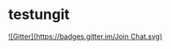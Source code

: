 # testungit
[![Gitter](https://badges.gitter.im/Join Chat.svg)](https://gitter.im/nicolaiskogheim/testungit?utm_source=badge&utm_medium=badge&utm_campaign=pr-badge&utm_content=badge)